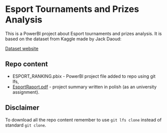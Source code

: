 # Esport Tournaments and Prizes Analysis

This is a PowerBI project about Esport tournaments and prizes analysis. It is based on the dataset from Kaggle made by Jack Daoud:

[Dataset website](https://www.kaggle.com/datasets/jackdaoud/esports-earnings-for-players-teams-by-game/data)

## Repo content

- ESPORT_RANKING.pbix - PowerBI project file added to repo using git lfs,
- [EsportRaport.pdf](EsportRaport.pdf) - project summary written in polish (as an university assignment).

## Disclaimer

To download all the repo content remember to use `git lfs clone` instead of standard `git clone`.
